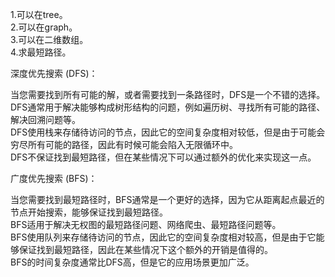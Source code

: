1.可以在tree。    
2.可以在graph。     
3.可以在二维数组。     
4.求最短路径。    


  
深度优先搜索 (DFS)：    

当您需要找到所有可能的解，或者需要找到一条路径时，DFS是一个不错的选择。      
DFS通常用于解决能够构成树形结构的问题，例如遍历树、寻找所有可能的路径、解决回溯问题等。       
DFS使用栈来存储待访问的节点，因此它的空间复杂度相对较低，但是由于可能会穷尽所有可能的路径，因此有时候可能会陷入无限循环中。      
DFS不保证找到最短路径，但在某些情况下可以通过额外的优化来实现这一点。        

广度优先搜索 (BFS)：            
     
当您需要找到最短路径时，BFS通常是一个更好的选择，因为它从距离起点最近的节点开始搜索，能够保证找到最短路径。          
BFS适用于解决无权图的最短路径问题、网络爬虫、最短路径问题等。        
BFS使用队列来存储待访问的节点，因此它的空间复杂度相对较高，但是由于它能够保证找到最短路径，因此在某些情况下这个额外的开销是值得的。         
BFS的时间复杂度通常比DFS高，但是它的应用场景更加广泛。        
